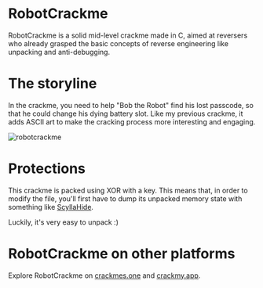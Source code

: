 # RobotCrackme

RobotCrackme is a solid mid-level crackme made in C, aimed at reversers who already grasped the basic concepts of reverse engineering like unpacking and anti-debugging.

# The storyline

In the crackme, you need to help "Bob the Robot" find his lost passcode, so that he could change his dying battery slot. Like my previous crackme, it adds ASCII art to make the cracking process more interesting and engaging.

![robotcrackme](https://github.com/user-attachments/assets/38a4238c-c223-4ca5-87f0-e6e417aaafb4)

# Protections

This crackme is packed using XOR with a key. This means that, in order to modify the file, you'll first have to dump its unpacked memory state with something like [ScyllaHide](https://github.com/x64dbg/ScyllaHide).

Luckily, it's very easy to unpack :)

# RobotCrackme on other platforms

Explore RobotCrackme on [crackmes.one](https://crackmes.one/crackme/67f003b88274f31a64b93762) and [crackmy.app](https://crackmy.app/crackmes/robot-crackme-7502).

